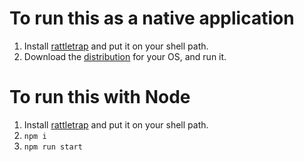 # To run this as a native application

1. Install [rattletrap][rattletrap] and put it on your shell path.
2. Download the [distribution](./dist) for your OS, and run it.

# To run this with Node

1. Install [rattletrap][rattletrap] and put it on your shell path.
2. `npm i`
3. `npm run start`

[rattletrap]: https://github.com/tfausak/rattletrap/releases/latest
